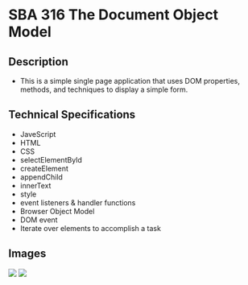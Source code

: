 # SBA 316 The Document Object Model
## Description
 - This is a simple single page application that uses DOM properties, methods, and techniques to display a simple form.
## Technical Specifications
- JaveScript
- HTML
- CSS
- selectElementById
- createElement
- appendChild
- innerText
- style
- event listeners & handler functions
- Browser Object Model
- DOM event
- Iterate over elements to accomplish a task
## Images
<img src="https://github.com/AddyRdz/SBA_316/blob/main/images/Screenshot%202024-08-21%20at%209.40.05%E2%80%AFPM.png">
<img src="https://github.com/AddyRdz/SBA_316/blob/main/images/Screenshot%202024-08-21%20at%209.40.17%E2%80%AFPM.png">
